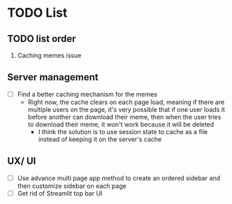 # TODO List

## TODO list order
1. Caching memes issue

## Server management
- [ ] Find a better caching mechanism for the memes
    - Right now, the cache clears on each page load, meaning if there are multiple users on the page, it's very possible that if one user loads it before another can download their meme, then when the user tries to download their meme, it won't work because it will be deleted
        - I think the solution is to use session state to cache as a file instead of keeping it on the server's cache

## UX/ UI
- [ ] Use advance multi page app method to create an ordered sidebar and then customize sidebar on each page
- [ ] Get rid of Streamlit top bar UI